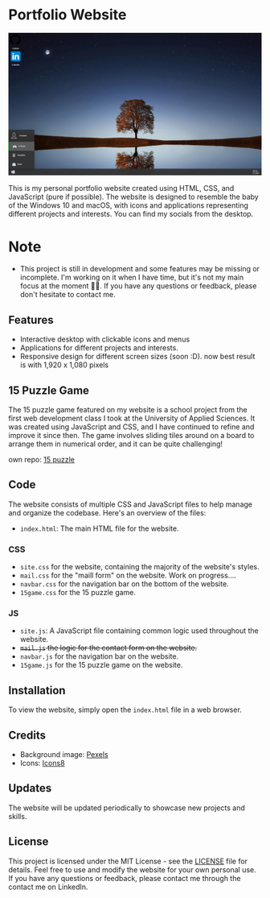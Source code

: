# Portfolio Website

![Screenshot](screenshot.png)

This is my personal portfolio website created using HTML, CSS, and JavaScript (pure if possible). The website is designed to resemble the baby of the Windows 10 and macOS, with icons and applications representing different projects and interests. You can find my socials from the desktop.

# Note

- This project is still in development and some features may be missing or incomplete.
  I'm working on it when I have time, but it's not my main focus at the moment :face_with_spiral_eyes:.
  If you have any questions or feedback, please don't hesitate to contact me.

## Features

- Interactive desktop with clickable icons and menus
- Applications for different projects and interests.
- Responsive design for different screen sizes (soon :D). now best result is with 1,920 x 1,080 pixels

## 15 Puzzle Game

The 15 puzzle game featured on my website is a school project from the first web development class I took at the University of Applied Sciences. It was created using JavaScript and CSS, and I have continued to refine and improve it since then. The game involves sliding tiles around on a board to arrange them in numerical order, and it can be quite challenging!

own repo: [15 puzzle](https://github.com/Wildernessdick/WEB1-15puzzle)

## Code

The website consists of multiple CSS and JavaScript files to help manage and organize the codebase.
Here's an overview of the files:

- `index.html`: The main HTML file for the website.

### CSS

- `site.css` for the website, containing the majority of the website's styles.
- `mail.css` for the "maill form" on the website. Work on progress....
- `navbar.css` for the navigation bar on the bottom of the website.
- `15game.css` for the 15 puzzle game.

### JS

- `site.js`: A JavaScript file containing common logic used throughout the website.
- ~~`mail.js` the logic for the contact form on the website.~~
- `navbar.js` for the navigation bar on the website.
- `15game.js` for the 15 puzzle game on the website.

## Installation

To view the website, simply open the `index.html` file in a web browser.

## Credits

- Background image: [Pexels](https://www.pexels.com/photo/green-tree-268533/)
- Icons: [Icons8](https://icons8.com/)

## Updates

The website will be updated periodically to showcase new projects and skills.

## License

This project is licensed under the MIT License - see the [LICENSE](LICENSE) file for details. Feel free to use and modify the website for your own personal use. If you have any questions or feedback, please contact me through the contact me on LinkedIn.
